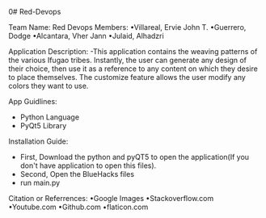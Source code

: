 0# Red-Devops

Team Name: Red Devops
Members: 
  •Villareal, Ervie John T.
  •Guerrero, Dodge
  •Alcantara, Vher Jann
  •Julaid, Alhadzri
  
 Application Description:
 -This application contains the weaving patterns of the various Ifugao tribes. Instantly, the user can generate any design of their choice, then use it as a reference to any content on which they desire to place themselves. The customize feature allows the user modify any colors they want to use.
  
 App Guidlines:
 - Python Language
 - PyQt5 Library
 
 Installation Guide:
 - First, Download the python and pyQT5 to open the application(If you don't have application to open this files).
 - Second, Open the BlueHacks files
 - run main.py
 
 Citation or Referrences:
  •Google Images
  •Stackoverflow.com
  •Youtube.com
  •Github.com
  •flaticon.com
        
